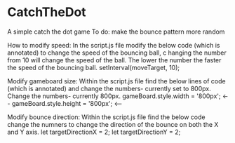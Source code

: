 # CatchTheDot
A simple catch the dot game 
To do:
make the bounce pattern more random

How to modify speed:
In the script.js file modify the below code (which is annotated) to change the speed of the bouncing ball, c hanging the number from 10 will change the speed of the ball. The lower the number the faster the speed of the bouncing ball. 
setInterval(moveTarget, 10); 

Modify gameboard size:
Within the script.js file find the below lines of code (which is annotated) and change the numbers- currently set to  800px.
Change the numbers- currently 800px.
gameBoard.style.width = '800px'; <--
gameBoard.style.height = '800px'; <--

Modify bounce direction: 
Within the script.js file find the below code change the numners to change the direction of the bounce on both the X and Y axis.
let targetDirectionX = 2;
 let targetDirectionY = 2;
